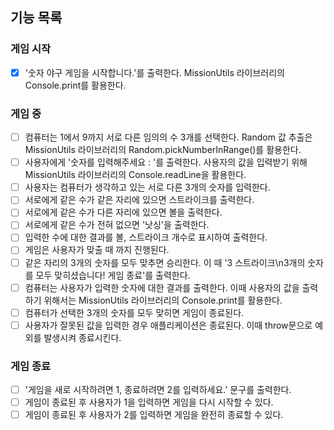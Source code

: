 ## 기능 목록

### 게임 시작

- [x] '숫자 야구 게임을 시작합니다.'를 출력한다. MissionUtils 라이브러리의 Console.print를 활용한다.

### 게임 중

- [ ] 컴퓨터는 1에서 9까지 서로 다른 임의의 수 3개를 선택한다. Random 값 추출은 MissionUtils 라이브러리의 Random.pickNumberInRange()를 활용한다.
- [ ] 사용자에게 '숫자를 입력해주세요 : '를 출력한다. 사용자의 값을 입력받기 위해 MissionUtils 라이브러리의 Console.readLine을 활용한다.
- [ ] 사용자는 컴퓨터가 생각하고 있는 서로 다른 3개의 숫자를 입력한다.
- [ ] 서로에게 같은 수가 같은 자리에 있으면 스트라이크를 출력한다.
- [ ] 서로에게 같은 수가 다른 자리에 있으면 볼을 출력한다.
- [ ] 서로에게 같은 수가 전혀 없으면 '낫싱'을 출력한다.
- [ ] 입력한 수에 대한 결과를 볼, 스트라이크 개수로 표시하여 출력한다.
- [ ] 게임은 사용자가 맞출 때 까지 진행된다.
- [ ] 같은 자리의 3개의 숫자를 모두 맞추면 승리한다. 이 때 '3 스트라이크\n3개의 숫자를 모두 맞히셨습니다! 게임 종료'를 출력한다.
- [ ] 컴퓨터는 사용자가 입력한 숫자에 대한 결과를 출력한다. 이때 사용자의 값을 출력하기 위해서는 MissionUtils 라이브러리의 Console.print를 활용한다.
- [ ] 컴퓨터가 선택한 3개의 숫자를 모두 맞히면 게임이 종료된다.
- [ ] 사용자가 잘못된 값을 입력한 경우 애플리케이션은 종료된다. 이때 throw문으로 예외를 발생시켜 종료시킨다.

### 게임 종료

- [ ] '게임을 새로 시작하려면 1, 종료하려면 2를 입력하세요.' 문구를 출력한다.
- [ ] 게임이 종료된 후 사용자가 1을 입력하면 게임을 다시 시작할 수 있다.
- [ ] 게임이 종료된 후 사용자가 2를 입력하면 게임을 완전히 종료할 수 있다.
